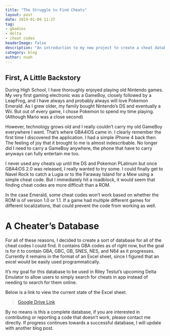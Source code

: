 ```yaml
---
title: "The Struggle to Find Cheats"
layout: post
date: 2019-01-09 11:27
tag: 
- gba4ios
- delta
- cheat codes
headerImage: false
description: "An introduction to my new project to create a cheat database for a multitude of Nintendo systems."
category: blog
author: noah
---
```


## First, A Little Backstory

During High School, I have thoroughly enjoyed playing old Nintendo games. My very first gaming electronic was a GameBoy, closely followed by a LeapFrog, and I have always and probably always will love Pokemon Emerald. As I grew older, my family bought Nintendo’s DS and eventually a Wii. But out of every game, I chose Pokemon to spend my time playing. (Although Mario was a close second)

However, technology grows old and I really couldn’t carry my old GameBoy everywhere I went. That’s where GBA4iOS came in. I clearly remember the first time I discovered the application. I had a simple iPhone 4 back then. The feeling of joy that it brought to me is almost indescribable. No longer did I need to carry a GameBoy anywhere, the phone that have to carry anyways can fully entertain me too.

I never used any cheats up until the DS and Pokemon PLatinum but once GBA4iOS 2.0 was released, I really wanted to try some. I could finally get to Navel Rock to catch a Lugia or to the Faraway Island for a Mew using a simple cheat code. But I immediately hit a roadblock, it would seem that finding cheat codes are more difficult than a ROM.

In the case Emerald, some cheat codes won’t work based on whether the ROM is of version 1.0 or 1.1. If a game had multiple different games for different localizations, that could prevent the code from working as well.

# A Cheater’s Database

For all of these reasons, I decided to create a sort of database for all of the cheat codes I could find. It contains GBA codes as of right now, but the goal is for it to contain GBA, GBC, GB, SNES, NES, and N64 as it progresses. Currently it remains in the format of an Excel sheet, since I figured that an excel would be easily used programmatically.

It’s my goal for this database to be used in Riley Testut’s upcoming Delta Emulator to allow users to simply search for cheats in app instead of needing to search for them online. 

Below is a link to view the current state of the Excel sheet.

> [Google Drive Link](https://drive.google.com/open?id=1B2QpnOlYr1ZS91lTS776NVrnUnHeUYIi)

By no means is this a complete database, if you are interested in contributing or reporting a code that doesn’t work, please contact me directly. If progress continues towards a successful database, I will update with another blog post.
